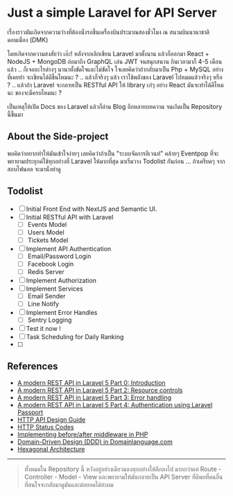 # Just a simple Laravel for API Server
เรื่องราวมันเกิดจากความว่างที่ต้องนั่งรอขึ้นเครื่องบินประมาณสองชั่วโมง ณ สนามบินนานาชาติดอนเมือง (DMK)

โดยเกิดจากความสงสัยว่า เอ๊ะ! หลังจากเลิกเขียน Laravel มาตั้งนาน แล้วก็ออกมา React + NodeJS + MongoDB ถ่อมาถึง GraphQL เล่น JWT จนสนุกสนาน กินเวลามาก็ 4-5 เดือนแล้ว .. ก็เจออะไรต่างๆ นานาทั้งขัดใจและไม่ขัดใจ ใจเลยคิดว่าถ้ากลับมาเป็น Php + MySQL อย่างที่เคยทำ จะเขียนได้ดีขึ้นไหมนะ ? .. แล้วก็จริงๆ แล้ว เราใช้พลังของ Laravel ไปหมดแล้วจริงๆ หรือ ? .. แล้วถ้า Laravel จะกลายเป็น RESTful API ให้ library เก๋ๆ อย่าง React มันจะทำได้ดีไหมนะ ของจะมีครบไหมนะ ?

เป็นเหตุให้เปิด Docs ของ Laravel แล้วก็อ่าน Blog อีกหลายบทความ จนเกิดเป็น Repository นี้ขึ้นมา

## About the Side-project
พอคิดว่าอยากทำให้มันเข้าใจง่ายๆ เลยคิดว่าถ้าเป็น "ระบบจัดการอีเวนท์" คล้ายๆ Eventpop ที่จะพยายามประยุกค์ใช้ทุกอย่างที่ Laravel ให้มากที่สุด มาเริ่มวาง Todolist กันก่อน ... ถ้าเครียดๆ จากสอบไฟนอล จะมานั่งทำดู

## Todolist
- [ ] Initial Front End with NextJS and Semantic UI.
- [ ] Initial RESTful API with Laravel
  - [ ] Events Model
  - [ ] Users Model
  - [ ] Tickets Model
- [ ] Implement API Authentication
  - [ ] Email/Password Login
  - [ ] Facebook Login
  - [ ] Redis Server
- [ ] Implement Authorization
- [ ] Implement Services
  - [ ] Email Sender
  - [ ] Line Notify
- [ ] Implement Error Handles
  - [ ] Sentry Logging
- [ ] Test it now !
- [ ] Task Scheduling for Daily Ranking
- [ ] 

## References

- [A modern REST API in Laravel 5 Part 0: Introduction](http://esbenp.github.io/2016/04/11/modern-rest-api-laravel-part-0/)
- [A modern REST API in Laravel 5 Part 2: Resource controls](http://esbenp.github.io/2016/04/15/modern-rest-api-laravel-part-2/)
- [A modern REST API in Laravel 5 Part 3: Error handling](http://esbenp.github.io/2017/01/14/modern-rest-api-laravel-part-3/)
- [A modern REST API in Laravel 5 Part 4: Authentication using Laravel Passport](http://esbenp.github.io/2017/03/19/modern-rest-api-laravel-part-4/)
- [HTTP API Design Guide](https://geemus.gitbooks.io/http-api-design/content/en/)
- [HTTP Status Codes](https://httpstatuses.com/)
- [Implementing before/after middleware in PHP](http://esbenp.github.io/2015/07/31/implementing-before-after-middleware/)
- [Domain-Driven Design (DDD) in Domainlanguage.com](https://domainlanguage.com/)
- [Hexagonal Architecture](http://fideloper.com/hexagonal-architecture)

---

> ทั้งหมดใน Repository นี้ หวังอยู่อย่างเดียวมองทุกอย่างให้ลึกลงไป มากกว่าแค่ Route - Controller - Model - View และพยายามให้มันกลายเป็น API Server ที่ดีพอที่คนอื่นที่สนใจจะกลับมาดูมันและต่อยอดได้ฮะผม
